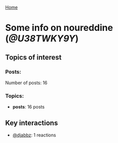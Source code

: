 [Home](https://kelu124.github.io/echommunity/)

# Some info on __noureddine__ (_@U38TWKY9Y_)


## Topics of interest

### Posts: 

Number of posts: 16

### Topics:

* __posts__: 16 posts

## Key interactions 

* [@djabbz](./U2PFHNN3C.md): 1 reactions
